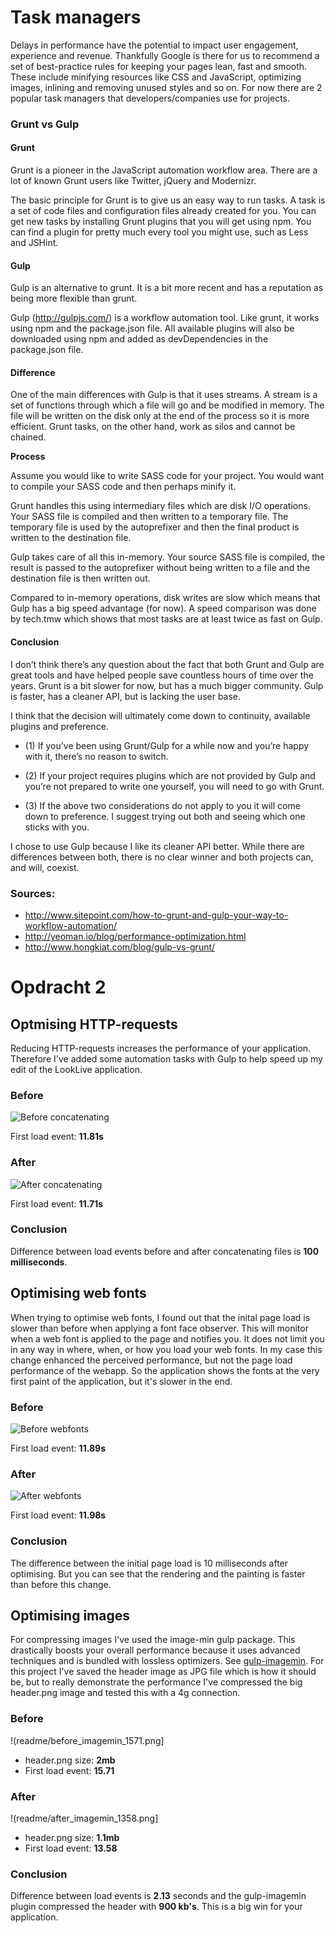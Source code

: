 # Task managers

Delays in performance have the potential to impact user engagement, experience and revenue. Thankfully Google is there for us to recommend a set of best-practice rules for keeping your pages lean, fast and smooth. These include minifying resources like CSS and JavaScript, optimizing images, inlining and removing unused styles and so on. For now there are 2 popular task managers that developers/companies use for projects.

### Grunt vs Gulp

#### Grunt

Grunt is a pioneer in the JavaScript automation workflow area. There are a lot of known Grunt users like Twitter, jQuery and Modernizr.

The basic principle for Grunt is to give us an easy way to run tasks. A task is a set of code files and configuration files already created for you. You can get new tasks by installing Grunt plugins that you will get using npm. You can find a plugin for pretty much every tool you might use, such as Less and JSHint.

#### Gulp

Gulp is an alternative to grunt. It is a bit more recent and has a reputation as being more flexible than grunt.

Gulp (http://gulpjs.com/) is a workflow automation tool. Like grunt, it works using npm and the package.json file. All available plugins will also be downloaded using npm and added as devDependencies in the package.json file.

#### Difference

One of the main differences with Gulp is that it uses streams. A stream is a set of functions through which a file will go and be modified in memory. The file will be written on the disk only at the end of the process so it is more efficient. Grunt tasks, on the other hand, work as silos and cannot be chained.

**Process**

Assume you would like to write SASS code for your project. You would want to compile your SASS code and then perhaps minify it.

Grunt handles this using intermediary files which are disk I/O operations. Your SASS file is compiled and then written to a temporary file. The temporary file is used by the autoprefixer and then the final product is written to the destination file.

Gulp takes care of all this in-memory. Your source SASS file is compiled, the result is passed to the autoprefixer without being written to a file and the destination file is then written out.

Compared to in-memory operations, disk writes are slow which means that Gulp has a big speed advantage (for now). A speed comparison was done by tech.tmw which shows that most tasks are at least twice as fast on Gulp.

#### Conclusion

I don’t think there’s any question about the fact that both Grunt and Gulp are great tools and have helped people save countless hours of time over the years. Grunt is a bit slower for now, but has a much bigger community. Gulp is faster, has a cleaner API, but is lacking the user base.

I think that the decision will ultimately come down to continuity, available plugins and preference.

- (1) If you’ve been using Grunt/Gulp for a while now and you’re happy with it, there’s no reason to switch.

- (2) If your project requires plugins which are not provided by Gulp and you’re not prepared to write one yourself, you will need to go with Grunt.

- (3) If the above two considerations do not apply to you it will come down to preference. I suggest trying out both and seeing which one sticks with you.

I chose to use Gulp because I like its cleaner API better. While there are differences between both, there is no clear winner and both projects can, and will, coexist.

### Sources:
- http://www.sitepoint.com/how-to-grunt-and-gulp-your-way-to-workflow-automation/
- http://yeoman.io/blog/performance-optimization.html
- http://www.hongkiat.com/blog/gulp-vs-grunt/

# Opdracht 2

## Optmising HTTP-requests

Reducing HTTP-requests increases the performance of your application. Therefore I've added some automation tasks with Gulp to help speed up my edit of the LookLive application.

### Before
![Before concatenating](readme/before_concat.png)

First load event: **11.81s**

### After
![After concatenating](readme/after_concat.png)

First load event: **11.71s**

### Conclusion

Difference between load events before and after concatenating files is **100 milliseconds**.

## Optimising web fonts

When trying to optimise web fonts, I found out that the inital page load is slower than before when applying a font face observer. This will monitor when a web font is applied to the page and notifies you. It does not limit you in any way in where, when, or how you load your web fonts. In my case this change enhanced the perceived performance, but not the page load performance of the webapp. So the application shows the fonts at the very first paint of the application, but it's slower in the end.

### Before
![Before webfonts](readme/before_fonts_1189.png)

First load event: **11.89s**

### After
![After webfonts](readme/after_fonts_1198.png)

First load event: **11.98s**

### Conclusion
The difference between the initial page load is 10 milliseconds after optimising. But you can see that the rendering and the painting is faster than before this change.

## Optimising images

For compressing images I've used the image-min gulp package. This drastically boosts your overall performance because it uses advanced techniques and is bundled with lossless optimizers. See [gulp-imagemin](https://www.npmjs.com/package/gulp-imagemin). For this project I've saved the header image as JPG file which is how it should be, but to really demonstrate the performance I've compressed the big header.png image and tested this with a 4g connection.

### Before
!(readme/before_imagemin_1571.png]

- header.png size: **2mb**
- First load event: **15.71**

### After 
!(readme/after_imagemin_1358.png]

- header.png size: **1.1mb**
- First load event: **13.58**

### Conclusion

Difference between load events is **2.13** seconds and the gulp-imagemin plugin compressed the header with **900 kb's**.
This is a big win for your application.
